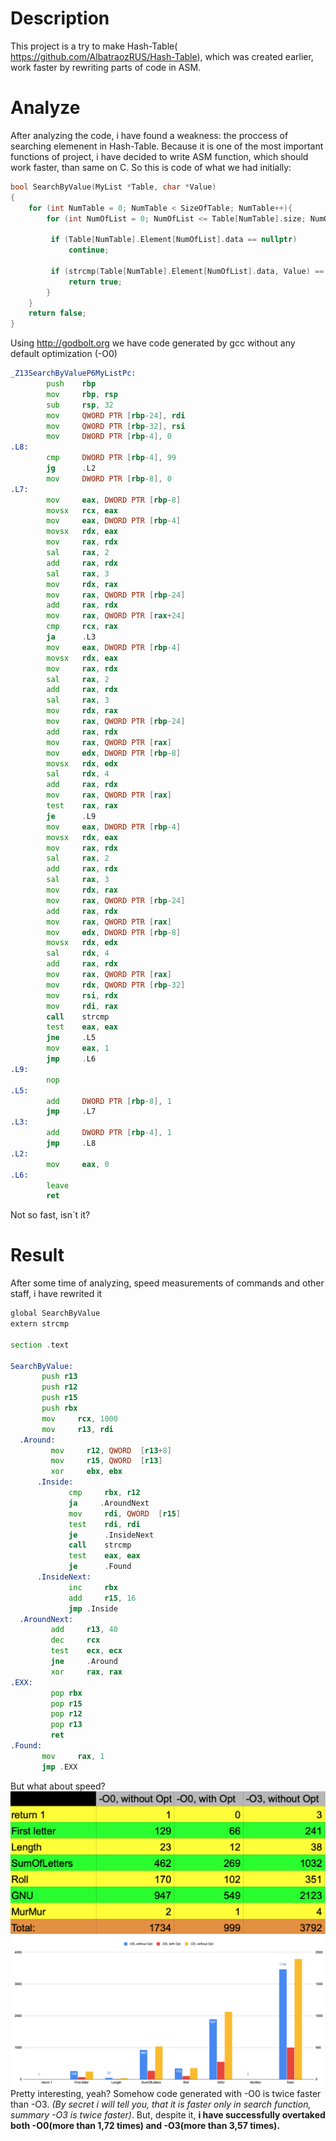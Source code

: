 # Description 
This project is a try to make Hash-Table( https://github.com/AlbatraozRUS/Hash-Table), which was created earlier, work faster by rewriting parts of code in ASM.
# Analyze 
After analyzing the code, i have found a weakness: the proccess of searching elemenent in Hash-Table. Because it is one of the most important functions of project, i have decided to write ASM function, which should work faster, than same on C. 
So this is code of what we had initially:
``` C
bool SearchByValue(MyList *Table, char *Value)
{
    for (int NumTable = 0; NumTable < SizeOfTable; NumTable++){
        for (int NumOfList = 0; NumOfList <= Table[NumTable].size; NumOfList++){
        
         if (Table[NumTable].Element[NumOfList].data == nullptr)
             continue;

         if (strcmp(Table[NumTable].Element[NumOfList].data, Value) == 0)
             return true;         
        }
    }
    return false;
}
```
Using http://godbolt.org we have code generated by gcc without any default optimization (-O0)
``` asm
_Z13SearchByValueP6MyListPc:
        push    rbp
        mov     rbp, rsp
        sub     rsp, 32
        mov     QWORD PTR [rbp-24], rdi
        mov     QWORD PTR [rbp-32], rsi
        mov     DWORD PTR [rbp-4], 0
.L8:
        cmp     DWORD PTR [rbp-4], 99
        jg      .L2
        mov     DWORD PTR [rbp-8], 0
.L7:
        mov     eax, DWORD PTR [rbp-8]
        movsx   rcx, eax
        mov     eax, DWORD PTR [rbp-4]
        movsx   rdx, eax
        mov     rax, rdx
        sal     rax, 2
        add     rax, rdx
        sal     rax, 3
        mov     rdx, rax
        mov     rax, QWORD PTR [rbp-24]
        add     rax, rdx
        mov     rax, QWORD PTR [rax+24]
        cmp     rcx, rax
        ja      .L3
        mov     eax, DWORD PTR [rbp-4]
        movsx   rdx, eax
        mov     rax, rdx
        sal     rax, 2
        add     rax, rdx
        sal     rax, 3
        mov     rdx, rax
        mov     rax, QWORD PTR [rbp-24]
        add     rax, rdx
        mov     rax, QWORD PTR [rax]
        mov     edx, DWORD PTR [rbp-8]
        movsx   rdx, edx
        sal     rdx, 4
        add     rax, rdx
        mov     rax, QWORD PTR [rax]
        test    rax, rax
        je      .L9
        mov     eax, DWORD PTR [rbp-4]
        movsx   rdx, eax
        mov     rax, rdx
        sal     rax, 2
        add     rax, rdx
        sal     rax, 3
        mov     rdx, rax
        mov     rax, QWORD PTR [rbp-24]
        add     rax, rdx
        mov     rax, QWORD PTR [rax]
        mov     edx, DWORD PTR [rbp-8]
        movsx   rdx, edx
        sal     rdx, 4
        add     rax, rdx
        mov     rax, QWORD PTR [rax]
        mov     rdx, QWORD PTR [rbp-32]
        mov     rsi, rdx
        mov     rdi, rax
        call    strcmp
        test    eax, eax
        jne     .L5
        mov     eax, 1
        jmp     .L6
.L9:
        nop
.L5:
        add     DWORD PTR [rbp-8], 1
        jmp     .L7
.L3:
        add     DWORD PTR [rbp-4], 1
        jmp     .L8
.L2:
        mov     eax, 0
.L6:
        leave
        ret
```
Not so fast, isn`t it?
# Result 
After some time of analyzing, speed measurements of commands and other staff, i have rewrited it
``` asm
global SearchByValue
extern strcmp

section .text

SearchByValue:
       push r13
       push r12
       push r15
       push rbx
       mov     rcx, 1000
       mov     r13, rdi
  .Around:
         mov     r12, QWORD  [r13+8]
         mov     r15, QWORD  [r13]
         xor     ebx, ebx
      .Inside:
             cmp     rbx, r12
             ja     .AroundNext
             mov     rdi, QWORD  [r15]
             test    rdi, rdi
             je      .InsideNext
             call    strcmp
             test    eax, eax
             je      .Found
      .InsideNext:
             inc     rbx
             add     r15, 16
             jmp .Inside
  .AroundNext:
         add     r13, 40
         dec     rcx
         test    ecx, ecx
         jne     .Around
         xor     rax, rax
.EXX:
         pop rbx
         pop r15
         pop r12
         pop r13
         ret
.Found:
       mov     rax, 1
       jmp .EXX

```
But what about speed? 
![table.png](Таблица.png)
![picture.png](График.png)
Pretty interesting, yeah? Somehow code generated with -O0 is twice faster than -O3. *(By secret i will tell you, that it is faster only in search function, summary -O3 is twice faster)*.
But, despite it, **i have successfully overtaked both -O0(more than 1,72 times) and -O3(more than 3,57 times).** 
